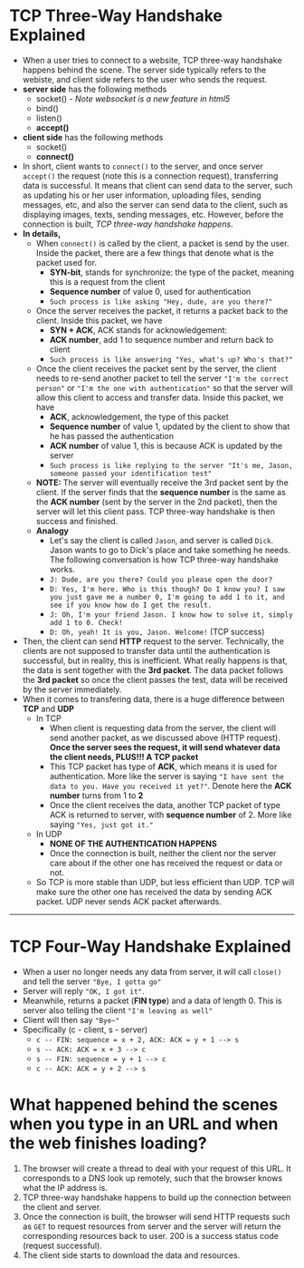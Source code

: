 # **TCP Three-Way Handshake Explained**
- When a user tries to connect to a website, TCP three-way handshake happens behind the scene. The server side typically refers to the webiste, and client side refers to the user who sends the request.
- **server side** has the following methods
  - socket() - *Note websocket is a new feature in html5*
  - bind()
  - listen()
  - **accept()**
- **client side** has the following methods
  - socket()
  - **connect()**
- In short, client wants to `connect()` to the server, and once server `accept()` the request (note this is a connection request), transferring data is successful. It means that client can send data to the server, such as updating his or her user information, uploading files, sending messages, etc, and also the server can send data to the client, such as displaying images, texts, sending messages, etc. However, before the connection is built, *TCP three-way handshake happens*.
- **In details,**
  - When `connect()` is called by the client, a packet is send by the user. Inside the packet, there are a few things that denote what is the packet used for.
    - **SYN-bit**, stands for synchronize: the type of the packet, meaning this is a request from the client
    - **Sequence number** of value 0, used for authentication
    - `Such process is like asking "Hey, dude, are you there?"`
  - Once the server receives the packet, it returns a packet back to the client. Inside this packet, we have
    - **SYN + ACK**, ACK stands for acknowledgement:
    - **ACK number**, add 1 to sequence number and return back to client
    - `Such process is like answering "Yes, what's up? Who's that?"`
  - Once the client receives the packet sent by the server, the client needs to re-send another packet to tell the server `"I'm the correct person"` or `"I'm the one with authentication"` so that the server will allow this client to access and transfer data. Inside this packet, we have
    - **ACK**, acknowledgement, the type of this packet
    - **Sequence number** of value 1, updated by the client to show that he has passed the authentication
    - **ACK number** of value 1, this is because ACK is updated by the server
    - `Such process is like replying to the server "It's me, Jason, someone passed your identification test"`
  - **NOTE:** The server will eventually receive the 3rd packet sent by the client. If the server finds that the **sequence number** is the same as the **ACK number** (sent by the server in the 2nd packet), then the server will let this client pass. TCP three-way handshake is then success and finished.
  - **Analogy**
    - Let's say the client is called `Jason`, and server is called `Dick`. Jason wants to go to Dick's place and take something he needs. The following conversation is how TCP three-way handshake works.
    - `J: Dude, are you there? Could you please open the door?`
    - `D: Yes, I'm here. Who is this though? Do I know you? I saw you just gave me a number 0, I'm going to add 1 to it, and see if you know how do I get the result.`
    - `J: Oh, I'm your friend Jason. I know how to solve it, simply add 1 to 0. Check!`
    - `D: Oh, yeah! It is you, Jason. Welcome!` (TCP success)
- Then, the client can send **HTTP** request to the server. Technically, the clients are not supposed to transfer data until the authentication is successful, but in reality, this is inefficient. What really happens is that, the data is sent together with the **3rd packet**. The data packet follows the **3rd packet** so once the client passes the test, data will be received by the server immediately.
- When it comes to transfering data, there is a huge difference between **TCP** and **UDP**
  - In TCP
    - When client is requesting data from the server, the client will send another packet, as we discussed above (HTTP request). **Once the server sees the request, it will send whatever data the client needs, PLUS!!! A TCP packet**
    - This TCP packet has type of **ACK**, which means it is used for authentication. More like the server is saying `"I have sent the data to you. Have you received it yet?"`. Denote here the **ACK number** turns from 1 to **2**
    - Once the client receives the data, another TCP packet of type ACK is returned to server, with **sequence number** of 2. More like saying `"Yes, just got it."`
  - In UDP
    - **NONE OF THE AUTHENTICATION HAPPENS**
    - Once the connection is built, neither the client nor the server care about if the other one has received the request or data or not.
  - So TCP is more stable than UDP, but less efficient than UDP. TCP will make sure the other one has received the data by sending ACK packet. UDP never sends ACK packet afterwards.
---
# **TCP Four-Way Handshake Explained**
- When a user no longer needs any data from server, it will call `close()` and tell the server `"Bye, I gotta go"`
- Server will reply `"OK, I got it"`. 
- Meanwhile, returns a packet (**FIN type**) and a data of length 0. This is server also telling the client `"I'm leaving as well"`
- Client will then say `"Bye~"`
- Specifically (c - client, s - server)
  - `c -- FIN: sequence = x + 2, ACK: ACK = y + 1 --> s`
  - `s -- ACK: ACK = x + 3 --> c`
  - `s -- FIN: sequence = y + 1 --> c`
  - `c -- ACK: ACK = y + 2 --> s`

# **What happened behind the scenes when you type in an URL and when the web finishes loading?**
1. The browser will create a thread to deal with your request of this URL. It corresponds to a DNS look up remotely, such that the browser knows what the IP address is.
2. TCP three-way handshake happens to build up the connection between the client and server.
3. Once the connection is built, the browser will send HTTP requests such as `GET` to request resources from server and the server will return the corresponding resources back to user. 200 is a success status code (request successful).
4. The client side starts to download the data and resources.